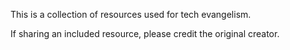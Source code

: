 This is a collection of resources used for tech evangelism.

If sharing an included resource, please credit the original creator. 
